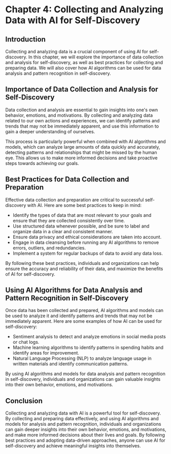 Chapter 4: Collecting and Analyzing Data with AI for Self-Discovery
===================================================================

Introduction
------------

Collecting and analyzing data is a crucial component of using AI for self-discovery. In this chapter, we will explore the importance of data collection and analysis for self-discovery, as well as best practices for collecting and preparing data. We will also cover how AI algorithms can be used for data analysis and pattern recognition in self-discovery.

Importance of Data Collection and Analysis for Self-Discovery
-------------------------------------------------------------

Data collection and analysis are essential to gain insights into one's own behavior, emotions, and motivations. By collecting and analyzing data related to our own actions and experiences, we can identify patterns and trends that may not be immediately apparent, and use this information to gain a deeper understanding of ourselves.

This process is particularly powerful when combined with AI algorithms and models, which can analyze large amounts of data quickly and accurately, detecting patterns and relationships that might be missed by the human eye. This allows us to make more informed decisions and take proactive steps towards achieving our goals.

Best Practices for Data Collection and Preparation
--------------------------------------------------

Effective data collection and preparation are critical to successful self-discovery with AI. Here are some best practices to keep in mind:

* Identify the types of data that are most relevant to your goals and ensure that they are collected consistently over time.
* Use structured data whenever possible, and be sure to label and organize data in a clear and consistent manner.
* Ensure data privacy and ethical considerations are taken into account.
* Engage in data cleansing before running any AI algorithms to remove errors, outliers, and redundancies.
* Implement a system for regular backups of data to avoid any data loss.

By following these best practices, individuals and organizations can help ensure the accuracy and reliability of their data, and maximize the benefits of AI for self-discovery.

Using AI Algorithms for Data Analysis and Pattern Recognition in Self-Discovery
-------------------------------------------------------------------------------

Once data has been collected and prepared, AI algorithms and models can be used to analyze it and identify patterns and trends that may not be immediately apparent. Here are some examples of how AI can be used for self-discovery:

* Sentiment analysis to detect and analyze emotions in social media posts or chat logs.
* Machine learning algorithms to identify patterns in spending habits and identify areas for improvement.
* Natural Language Processing (NLP) to analyze language usage in written materials and identify communication patterns.

By using AI algorithms and models for data analysis and pattern recognition in self-discovery, individuals and organizations can gain valuable insights into their own behavior, emotions, and motivations.

Conclusion
----------

Collecting and analyzing data with AI is a powerful tool for self-discovery. By collecting and preparing data effectively, and using AI algorithms and models for analysis and pattern recognition, individuals and organizations can gain deeper insights into their own behavior, emotions, and motivations, and make more informed decisions about their lives and goals. By following best practices and adopting data-driven approaches, anyone can use AI for self-discovery and achieve meaningful insights into themselves.
